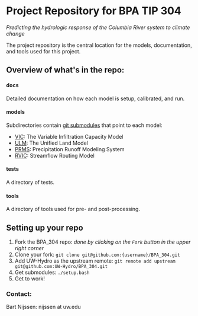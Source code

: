 Project Repository for BPA TIP 304
=======
*Predicting the hydrologic response of the Columbia River system to climate change*

The project repository is the central location for the models, documentation, and tools used for this project.

## Overview of what's in the repo:

#### docs
Detailed documentation on how each model is setup, calibrated, and run.

#### models
Subdirectories contain [git submodules](http://git-scm.com/book/en/Git-Tools-Submodules) that point to each model:
- [VIC](https://github.com/UW-Hydro/VIC): The Variable Infiltration Capacity Model
- [ULM](https://github.com/UW-Hydro/ULM): The Unified Land Model
- [PRMS](https://github.com/jhamman/PRMS): Precipitation Runoff Modeling System 
- [RVIC](https://github.com/jhamman/RVIC): Streamflow Routing Model

#### tests
A directory of tests.

#### tools
A directory of tools used for pre- and post-processing.  

## Setting up your repo
1.  Fork the BPA_304 repo: *done by clicking on the `Fork` button in the upper right corner*
2.  Clone your fork: `git clone git@github.com:{username}/BPA_304.git`
3.  Add UW-Hydro as the upstream remote: `git remote add upstream git@github.com:UW-Hydro/BPA_304.git`
3.  Get submodules: `./setup.bash`
4.  Get to work!

### Contact:
Bart Nijssen: nijssen at uw.edu

